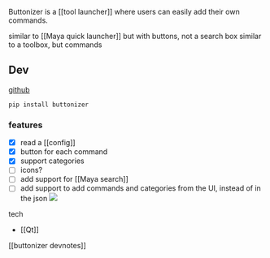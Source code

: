 Buttonizer is a [[tool launcher]] where users can easily add their own commands.

similar to [[Maya quick launcher]] but with buttons, not a search box
similar to a toolbox, but commands

## Dev
[github](https://github.com/hannesdelbeke/buttonizer)
```
pip install buttonizer
```
### features
- [x] read a [[config]]
- [x] button for each command
- [x] support categories
- [ ] icons?
- [ ] add support for [[Maya search]]
- [ ] add support to add commands and categories from the UI, instead of in the json
![](https://github.com/hannesdelbeke/py-commander/raw/main/docs/screen_demo.jpg)

tech
- [[Qt]]

[[buttonizer devnotes]]